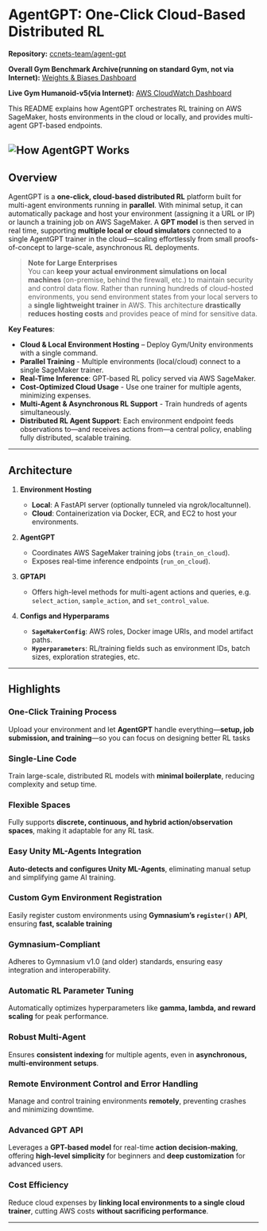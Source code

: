# AgentGPT: One-Click Cloud-Based Distributed RL

**Repository:** [ccnets-team/agent-gpt](https://github.com/ccnets-team/agent-gpt.git)  

**Overall Gym Benchmark Archive(running on standard Gym, not via Internet):** [Weights & Biases Dashboard](https://wandb.ai/ccnets/one-click-robotics)

**Live Gym Humanoid-v5(via Internet):** [AWS CloudWatch Dashboard](https://cloudwatch.amazonaws.com/dashboard.html?dashboard=AgentGPT-Benchmark-Gym-Humanoid-v5&context=eyJSIjoidXMtZWFzdC0xIiwiRCI6ImN3LWRiLTUzMzI2NzMxNjcwMyIsIlUiOiJ1cy1lYXN0LTFfcUFYZHp4ank3IiwiQyI6Ijc2bXM5azI2dHE2a29pY2IwZGxkc2g2bDgwIiwiSSI6InVzLWVhc3QtMTo1YTJjZTUxMy04YTE2LTQ1NTEtYWEyNS05Mjk3ZjE3ZjVkNzUiLCJNIjoiUHVibGljIn0%3D)

This README explains how AgentGPT orchestrates RL training on AWS SageMaker, hosts environments in the cloud or locally, and provides multi-agent GPT-based endpoints.

![How AgentGPT Works](https://imgur.com/r4hGxqO.png)
---

## Overview
AgentGPT is a **one-click, cloud-based distributed RL** platform built for multi-agent environments running in **parallel**. With minimal setup, it can automatically package and host your environment (assigning it a URL or IP) or launch a training job on AWS SageMaker. A **GPT model** is then served in real time, supporting **multiple local or cloud simulators** connected to a single AgentGPT trainer in the cloud—scaling effortlessly from small proofs-of-concept to large-scale, asynchronous RL deployments.

> **Note for Large Enterprises**  
> You can **keep your actual environment simulations on local machines** (on-premise, behind the firewall, etc.) to maintain security and control data flow. Rather than running hundreds of cloud-hosted environments, you send environment states from your local servers to a **single lightweight trainer** in AWS. This architecture **drastically reduces hosting costs** and provides peace of mind for sensitive data.

**Key Features**:
- **Cloud & Local Environment Hosting** – Deploy Gym/Unity environments with a single command. 
- **Parallel Training** - Multiple environments (local/cloud) connect to a single SageMaker trainer.
- **Real-Time Inference**: GPT-based RL policy served via AWS SageMaker.
- **Cost-Optimized Cloud Usage** - Use one trainer for multiple agents, minimizing expenses. 
- **Multi-Agent & Asynchronous RL Support** - Train hundreds of agents simultaneously. 
- **Distributed RL Agent Support**: Each environment endpoint feeds observations to—and receives actions from—a central policy, enabling fully distributed, scalable training.  

---

## Architecture

1. **Environment Hosting**  
   - **Local**: A FastAPI server (optionally tunneled via ngrok/localtunnel).  
   - **Cloud**: Containerization via Docker, ECR, and EC2 to host your environments.

2. **AgentGPT**  
   - Coordinates AWS SageMaker training jobs (`train_on_cloud`).  
   - Exposes real-time inference endpoints (`run_on_cloud`).

3. **GPTAPI**  
   - Offers high-level methods for multi-agent actions and queries, e.g. `select_action`, `sample_action`, and `set_control_value`.

4. **Configs and Hyperparams**  
   - **`SageMakerConfig`**: AWS roles, Docker image URIs, and model artifact paths.  
   - **`Hyperparameters`**: RL/training fields such as environment IDs, batch sizes, exploration strategies, etc.

---

## Highlights

### One-Click Training Process
Upload your environment and let **AgentGPT** handle everything—**setup, job submission, and training**—so you can focus on designing better RL tasks

### Single-Line Code
Train large-scale, distributed RL models with **minimal boilerplate**, reducing complexity and setup time. 

### Flexible Spaces
Fully supports **discrete, continuous, and hybrid action/observation spaces**, making it adaptable for any RL task. 

### Easy Unity ML-Agents Integration
**Auto-detects and configures Unity ML-Agents**, eliminating manual setup and simplifying game AI training. 

### Custom Gym Environment Registration
Easily register custom environments using **Gymnasium’s `register()` API**, ensuring **fast, scalable training**

### Gymnasium-Compliant
Adheres to Gymnasium v1.0 (and older) standards, ensuring easy integration and interoperability.

### Automatic RL Parameter Tuning
Automatically optimizes hyperparameters like **gamma, lambda, and reward scaling** for peak performance. 

### Robust Multi-Agent
Ensures **consistent indexing** for multiple agents, even in **asynchronous, multi-environment setups**. 

### Remote Environment Control and Error Handling
Manage and control training environments **remotely**, preventing crashes and minimizing downtime. 

### Advanced GPT API
Leverages a **GPT-based model** for real-time **action decision-making**, offering **high-level simplicity** for beginners and **deep customization** for advanced users. 

### Cost Efficiency
Reduce cloud expenses by **linking local environments to a single cloud trainer**, cutting AWS costs **without sacrificing performance**.

---
